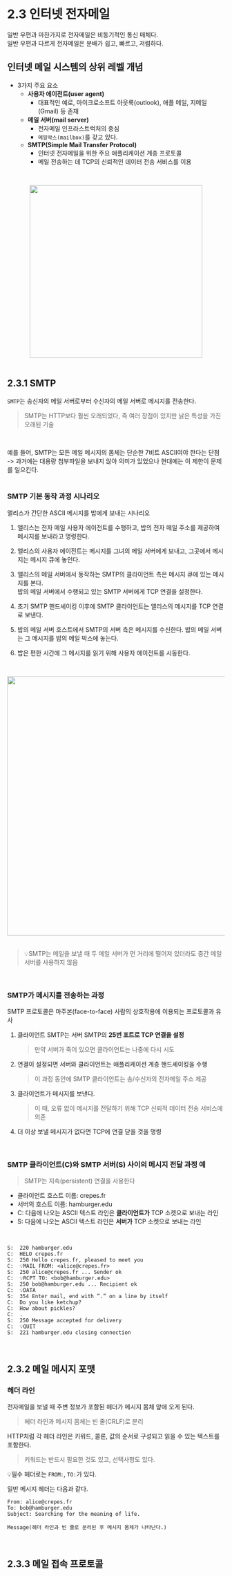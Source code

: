 # 2.3 인터넷 전자메일
일반 우편과 마찬가지로 전자메일은 비동기적인 통신 매체다.<br/>
일반 우편과 다르게 전자메일은 분배가 쉽고, 빠르고, 저렴하다.<br/>

## 인터넷 메일 시스템의 상위 레벨 개념
- 3가지 주요 요소
  - **사용자 에이전트(user agent)**
    - 대표적인 예로, 마이크로소프트 아웃룩(outlook), 애플 메일, 지메일(Gmail) 등 존재
  - **메일 서버(mail server)**
    - 전자메일 인프라스트럭처의 중심
    - `메일박스(mailbox)`를 갖고 있다.
  - **SMTP(Simple Mail Transfer Protocol)**
    - 인터넷 전자메일을 위한 주요 애플리케이션 계층 프로토콜
    - 메일 전송하는 데 TCP의 신뢰적인 데이터 전송 서비스를 이용
<br/>

<p align="center"><img width="400" src="https://github.com/user-attachments/assets/e07952f6-dd16-4110-b910-282fffccf6a8">

<br/>
<br/>

## 2.3.1 SMTP
`SMTP`는 송신자의 메일 서버로부터 수신자의 메일 서버로 메시지를 전송한다.<br/>
> SMTP는 HTTP보다 훨씬 오래되었다, 즉 여러 장점이 있지만 낡은 특성을 가진 오래된 기술
<br/>

예를 들어, SMTP는 모든 메일 메시지의 몸체는 단순한 7비트 ASCII여야 한다는 단점<br/>
-> 과거에는 대용량 첨부파일을 보내지 않아 의미가 있었으나 현대에는 이 제한이 문제를 일으킨다.<br/>
<br/>

### **SMTP 기본 동작 과정 시나리오**<br/>
앨리스가 간단한 ASCII 메시지를 밥에게 보내는 시나리오<br/>

1. 앨리스는 전자 메일 사용자 에이전트를 수행하고, 밥의 전자 메일 주소를 제공하여 메시지를 보내라고 명령한다.<br/>

2. 앨리스의 사용자 에이전트는 메시지를 그녀의 메일 서버에게 보내고, 그곳에서 메시지는 메시지 큐에 놓인다.<br/>

3. 앨리스의 메일 서버에서 동작하는 SMTP의 클라이언트 측은 메시지 큐에 있는 메시지를 본다.<br/>
   밥의 메일 서버에서 수행되고 있는 SMTP 서버에게 TCP 연결을 설정한다.<br/>
   
4. 초기 SMTP 핸드셰이킹 이후에 SMTP 클라이언트는 앨리스의 메시지를 TCP 연결로 보낸다.<br/>

5. 밥의 메일 서버 호스트에서 SMTP의 서버 측은 메시지를 수신한다. 밥의 메일 서버는 그 메시지를 밥의 메일 박스에 놓는다.<br/>

6. 밥은 편한 시간에 그 메시지를 읽기 위해 사용자 에이전트를 시동한다.<br/>

<br/>

<p align="center"><img width="600" src="https://github.com/user-attachments/assets/b683f100-cbb9-451d-b949-d09dbb191a4b">

<br/>
<br/>

> 💡SMTP는 메일을 보낼 때 두 메일 서버가 먼 거리에 떨어져 있더라도 중간 메일 서버를 사용하지 않음<br/>
<br/>

### **SMTP가 메시지를 전송하는 과정**<br/>
SMTP 프로토콜은 마주본(face-to-face) 사람의 상호작용에 이용되는 프로토콜과 유사<br/>

1. 클라이언트 SMTP는 서버 SMTP의 **25번 포트로 TCP 연결을 설정**
   > 만약 서버가 죽어 있으면 클라이언트는 나중에 다시 시도
2. 연결이 설정되면 서버와 클라이언트는 애플리케이션 계층 핸드셰이킹을 수행
   > 이 과정 동안에 SMTP 클라이언트는 송/수신자의 전자메일 주소 제공
3. 클라이언트가 메시지를 보낸다.
   > 이 때, 오류 없이 메시지를 전달하기 위해 TCP 신뢰적 데이터 전송 서비스에 의존
4. 더 이상 보낼 메시지가 없다면 TCP에 연결 닫을 것을 명령
<br/>

### SMTP 클라이언트(C)와 SMTP 서버(S) 사이의 메시지 전달 과정 예
> SMTP는 지속(persistent) 연결을 사용한다
- 클라이언트 호스트 이름: crepes.fr
- 서버의 호스트 이름: hamburger.edu
- C: 다음에 나오는 ASCII 텍스트 라인은 **클라이언트가** TCP 소켓으로 보내는 라인
- S: 다음에 나오는 ASCII 텍스트 라인은 **서버가** TCP 소켓으로 보내는 라인
<br/>

```
S:  220 hamburger.edu
C:  HELO crepes.fr
S:  250 Hello crepes.fr, pleased to meet you
C:  💡MAIL FROM: <alice@crepes.fr>
S:  250 alice@crepes.fr ... Sender ok
C:  💡RCPT TO: <bob@hamburger.edu>
S:  250 bob@hamburger.edu ... Recipient ok
C:  💡DATA
S:  354 Enter mail, end with ”.” on a line by itself
C:  Do you like ketchup?
C:  How about pickles?
C:  .
S:  250 Message accepted for delivery
C:  💡QUIT
S:  221 hamburger.edu closing connection
```
<br/>

## 2.3.2 메일 메시지 포맷
### 헤더 라인
전자메일을 보낼 때 주변 정보가 포함된 헤더가 메시지 몸체 앞에 오게 된다.<br/>
> 헤더 라인과 메시지 몸체는 빈 줄(CRLF)로 분리<br/>

HTTP처럼 각 헤더 라인은 키워드, 콜론, 값의 순서로 구성되고 읽을 수 있는 텍스트를 포함한다.<br/>
> 키워드는 반드시 필요한 것도 있고, 선택사항도 있다.<br/>

💡필수 헤더로는 `FROM:`, `TO:`가 있다.
<br/>

일반 메시지 헤더는 다음과 같다.
```
From: alice@crepes.fr
To: bob@hamburger.edu
Subject: Searching for the meaning of life.

Message(헤더 라인과 빈 줄로 분리된 후 메시지 몸체가 나타난다.)
```
<br/>

## 2.3.3 메일 접속 프로토콜
